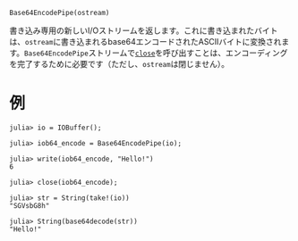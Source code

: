 ```
Base64EncodePipe(ostream)
```

書き込み専用の新しいI/Oストリームを返します。これに書き込まれたバイトは、`ostream`に書き込まれるbase64エンコードされたASCIIバイトに変換されます。`Base64EncodePipe`ストリームで[`close`](@ref)を呼び出すことは、エンコーディングを完了するために必要です（ただし、`ostream`は閉じません）。

# 例

```jldoctest
julia> io = IOBuffer();

julia> iob64_encode = Base64EncodePipe(io);

julia> write(iob64_encode, "Hello!")
6

julia> close(iob64_encode);

julia> str = String(take!(io))
"SGVsbG8h"

julia> String(base64decode(str))
"Hello!"
```
